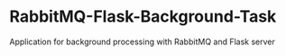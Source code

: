 # RabbitMQ-Flask-Background-Task
Application for background processing with RabbitMQ and Flask server
